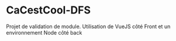 # CaCestCool-DFS
Projet de validation de module. Utilisation de VueJS côté Front et un environnement Node côté back
